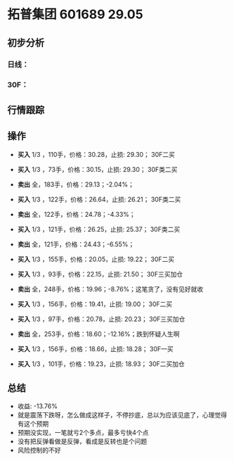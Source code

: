 # 拓普集团 601689 29.05
## 初步分析
### 日线：
  
### 30F：
  
## 行情跟踪
  
## 操作
  - **买入** 1/3 ，110手，价格：30.28，止损: 29.30； 30F二买
  - **买入** 1/3 ，73手，价格：30.15，止损: 29.30； 30F类二买
  - **卖出** 全，183手，价格：29.13；-2.04%；

  - **买入** 1/3 ，122手，价格：26.64，止损: 26.21； 30F类二买
  - **卖出** 全，122手，价格：24.78；-4.33%；

  - **买入** 1/3 ，121手，价格：26.25，止损: 25.37； 30F类二买
  - **卖出** 全，121手，价格：24.43；-6.55%；

  - **买入** 1/3 ，155手，价格：20.05，止损: 19.22； 30F二买
  - **买入** 1/3 ，93手，价格：22.15，止损: 21.50； 30F三买加仓
  - **卖出** 全，248手，价格：19.96；-8.76%；这笔贪了，没有见好就收

  - **买入** 1/3 ，156手，价格：19.41，止损: 19.00； 30F二买
  - **买入** 1/3 ，97手，价格：20.78，止损: 20.23； 30F三买加仓
  - **卖出** 全，253手，价格：18.60；-12.16%；跌到怀疑人生啊

  - **买入** 1/3 ，156手，价格：18.66，止损: 18.28； 30F一买
  - **买入** 1/3 ，101手，价格：19.23，止损: 18.93； 30F二买加仓

## 总结
  - 收益: -13.76%
  - 就是震荡下跌呀，怎么做成这样子，不停抄底，总以为应该见底了，心理觉得有这个预期
  - 预期没实现，一笔就亏2个多点，最多亏快4个点
  - 没有把反弹看做是反弹，看成是反转也是个问题
  - 风险控制的不好